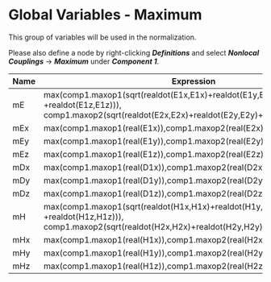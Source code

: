 # Global Variables - Maximum

This group of variables will be used in the normalization.

Please also define a node by right-clicking ***Definitions*** and select ***Nonlocal Couplings*** → ***Maximum*** under ***Component 1***.

| Name | Expression                                                   |
| ---- | ------------------------------------------------------------ |
| mE   | max(comp1.maxop1(sqrt(realdot(E1x,E1x)+realdot(E1y,E1y) +realdot(E1z,E1z))), comp1.maxop2(sqrt(realdot(E2x,E2x)+realdot(E2y,E2y)+realdot(E2z,E2z)))) |
| mEx  | max(comp1.maxop1(real(E1x)),comp1.maxop2(real(E2x)))         |
| mEy  | max(comp1.maxop1(real(E1y)),comp1.maxop2(real(E2y)))         |
| mEz  | max(comp1.maxop1(real(E1z)),comp1.maxop2(real(E2z)))         |
| mDx  | max(comp1.maxop1(real(D1x)),comp1.maxop2(real(D2x)))         |
| mDy  | max(comp1.maxop1(real(D1y)),comp1.maxop2(real(D2y)))         |
| mDz  | max(comp1.maxop1(real(D1z)),comp1.maxop2(real(D2z)))         |
| mH   | max(comp1.maxop1(sqrt(realdot(H1x,H1x)+realdot(H1y,H1y) +realdot(H1z,H1z))), comp1.maxop2(sqrt(realdot(H2x,H2x)+realdot(H2y,H2y)+realdot(H2z,H2z)))) |
| mHx  | max(comp1.maxop1(real(H1x)),comp1.maxop2(real(H2x)))         |
| mHy  | max(comp1.maxop1(real(H1y)),comp1.maxop2(real(H2y)))         |
| mHz  | max(comp1.maxop1(real(H1z)),comp1.maxop2(real(H2z)))         |
